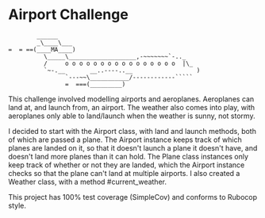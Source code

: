 Airport Challenge
=================

```
        ______
        _\____\___
=  = ==(____MA____)
          \_____\___________________,-~~~~~~~`-.._
          /     o o o o o o o o o o o o o o o o  |\_
          `~-.__       __..----..__                  )
                `---~~\___________/------------`````
                =  ===(_________)

```

This challenge involved modelling airports and aeroplanes. Aeroplanes can land at, and launch from, an airport. The weather also comes into play, with aeroplanes only able to land/launch when the weather is sunny, not stormy.

I decided to start with the Airport class, with land and launch methods, both of which are passed a plane. The Airport instance keeps track of which planes are landed on it, so that it doesn't launch a plane it doesn't have, and doesn't land more planes than it can hold. The Plane class instances only keep track of whether or not they are landed, which the Airport instance checks so that the plane can't land at multiple airports. I also created a Weather class, with a method #current_weather.

This project has 100% test coverage (SimpleCov) and conforms to Rubocop style.
